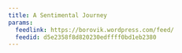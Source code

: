 ```yaml
---
title: A Sentimental Journey
params:
  feedlink: https://borovik.wordpress.com/feed/
  feedid: d5e2358f8d820230edffff0bd1eb2380
---
```

